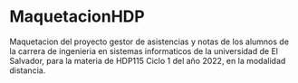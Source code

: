 # MaquetacionHDP
Maquetacion del proyecto gestor de asistencias y notas de los alumnos de la carrera de ingenieria en sistemas informaticos de la universidad de El Salvador, para la materia de HDP115 Ciclo 1 del año 2022, en la modalidad distancia.